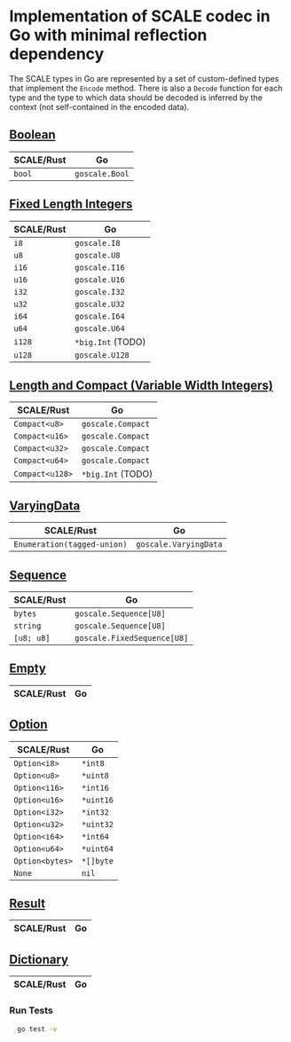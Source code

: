 # Implementation of SCALE codec in Go with minimal reflection dependency

The SCALE types in Go are represented by a set of custom-defined types that implement the `Encode` method. There is also a `Decode` function for each type and the type to which data should be decoded is inferred by the context (not self-contained in the encoded data).


## [Boolean](https://github.com/LimeChain/goscale/blob/master/boolean.go)

| SCALE/Rust | Go                        |
|------------|---------------------------|
| `bool`     | `goscale.Bool`            |


## [Fixed Length Integers](https://github.com/LimeChain/goscale/blob/master/fixed_length.go)

| SCALE/Rust | Go                        |
|------------|---------------------------|
| `i8`       | `goscale.I8`              |
| `u8`       | `goscale.U8`              |
| `i16`      | `goscale.I16`             |
| `u16`      | `goscale.U16`             |
| `i32`      | `goscale.I32`             |
| `u32`      | `goscale.U32`             |
| `i64`      | `goscale.I64`             |
| `u64`      | `goscale.U64`             |
| `i128`     | `*big.Int` (TODO)         |
| `u128`     | `goscale.U128`            |


## [Length and Compact (Variable Width Integers)](https://github.com/LimeChain/goscale/blob/master/length_compact.go)

| SCALE/Rust      | Go                |
|-----------------|-------------------|
| `Compact<u8>`   | `goscale.Compact` |
| `Compact<u16>`  | `goscale.Compact` |
| `Compact<u32>`  | `goscale.Compact` |
| `Compact<u64>`  | `goscale.Compact` |
| `Compact<u128>` | `*big.Int` (TODO) |

## [VaryingData](https://github.com/LimeChain/goscale/blob/master/varying_data.go)

| SCALE/Rust                   | Go                    |
|------------------------------|-----------------------|
| `Enumeration(tagged-union)`  | `goscale.VaryingData` |

## [Sequence](https://github.com/LimeChain/goscale/blob/master/sequence.go)

| SCALE/Rust | Go                          |
|------------|-----------------------------|
| `bytes`    | `goscale.Sequence[U8]`      |
| `string`   | `goscale.Sequence[U8]`      |
| `[u8; u8]` | `goscale.FixedSequence[U8]` |


## [Empty](https://github.com/LimeChain/goscale/blob/master/empty.go)

| SCALE/Rust         | Go                       |
| ------------------ | ------------------------ |


## [Option](https://github.com/LimeChain/goscale/blob/master/option.go)

| SCALE/Rust         | Go                       |
| ------------------ | ------------------------ |
| `Option<i8>`       | `*int8`                  |
| `Option<u8>`       | `*uint8`                 |
| `Option<i16>`      | `*int16`                 |
| `Option<u16>`      | `*uint16`                |
| `Option<i32>`      | `*int32`                 |
| `Option<u32>`      | `*uint32`                |
| `Option<i64>`      | `*int64`                 |
| `Option<u64>`      | `*uint64`                |
| `Option<bytes>`    | `*[]byte`                |
| `None`             | `nil`                    |


## [Result](https://github.com/LimeChain/goscale/blob/master/result.go)

| SCALE/Rust         | Go                       |
| ------------------ | ------------------------ |


## [Dictionary](https://github.com/LimeChain/goscale/blob/master/dictionary.go)

| SCALE/Rust         | Go                       |
| ------------------ | ------------------------ |


### Run Tests

```sh
  go test -v
```
